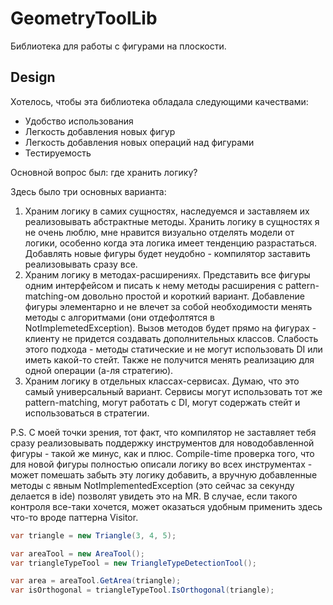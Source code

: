 # GeometryToolLib

Библиотека для работы с фигурами на плоскости.

## Design

Хотелось, чтобы эта библиотека обладала следующими качествами:

- Удобство использования
- Легкость добавления новых фигур
- Легкость добавления новых операций над фигурами
- Тестируемость

Основной вопрос был: где хранить логику?

Здесь было три основных варианта:

1. Храним логику в самих сущностях, наследуемся и заставляем их реализовывать абстрактные методы. Хранить логику в
   сущностях я не очень люблю, мне нравится визуально отделять модели от логики, особенно когда эта логика имеет
   тенденцию разрастаться. Добавлять новые фигуры будет неудобно - компилятор заставить реализовывать сразу все.
2. Храним логику в методах-расширениях. Представить все фигуры одним интерфейсом и писать к нему методы расширения с
   pattern-matching-ом довольно простой и короткий вариант. Добавление фигуры элементарно и не влечет за собой
   необходимости менять методы с алгоритмами (они отдефолтятся в NotImplemetedException). Вызов методов будет прямо на
   фигурах - клиенту не придется создавать дополнительных классов. Слабость этого подхода - методы статические и не
   могут использовать DI или иметь какой-то стейт. Также не получится менять реализацию для одной операции (а-ля
   стратегию).
3. Храним логику в отдельных классах-сервисах. Думаю, что это самый универсальный вариант. Сервисы могут использовать
   тот же pattern-matching, могут работать с DI, могут содержать стейт и использоваться в стратегии.

P.S.
С моей точки зрения, тот факт, что компилятор не заставляет тебя сразу реализовывать поддержку инструментов для
новодобавленной фигуры - такой же минус, как и плюс. Compile-time проверка того, что для новой фигуры полностью описали
логику во всех инструментах - может помешать забыть эту логику добавить, а вручную добавленные методы с явным
NotImplementedException (это сейчас за секунду делается в ide) позволят увидеть это на MR. В случае, если такого
контроля все-таки хочется, может оказаться удобным применить здесь что-то вроде паттерна Visitor.

```csharp
var triangle = new Triangle(3, 4, 5);

var areaTool = new AreaTool();
var triangleTypeTool = new TriangleTypeDetectionTool();

var area = areaTool.GetArea(triangle);
var isOrthogonal = triangleTypeTool.IsOrthogonal(triangle);
```